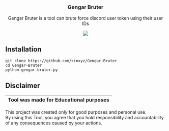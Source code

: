<h3 align="center">   
   Gengar Bruter
   </h3> 
 <p align="center"> 
 Gengar Bruter is a tool can brute force discord user token using their user IDs
 </p> 
<p align="center">
<img src="https://cdn.discordapp.com/attachments/1175528789619511366/1183061930299105351/Screenshot_2023_1209_230513.png?ex=6586f748&is=65748248&hm=a86190a5a7dc99ea3185c61359b124da897f823005fce8e0f1a1755c24f396ff&">
</p>
  
 <h2>Installation</h2> 
  
 ``` 
 git clone https://github.com/kinxyz/Gengar-Bruter
 cd Gengar-Bruter
 python gengar-bruter.py
 ``` 

 ## Disclaimer  
  
  |Tool was made for Educational purposes|  
  |-------------------------------------------------|  
  This project was created only for good purposes and personal use.  
  By using this Tool, you agree that you hold responsibility and accountability of any consequences caused by your actions.  
 
   

